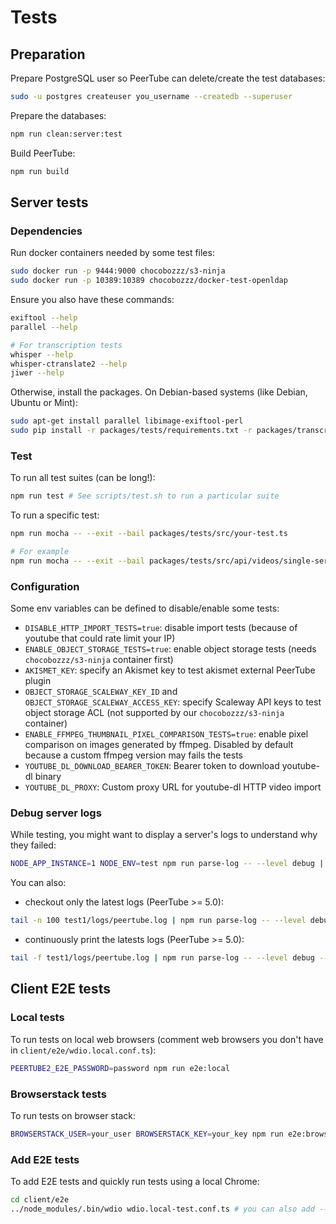 # Tests

## Preparation

Prepare PostgreSQL user so PeerTube can delete/create the test databases:

```bash
sudo -u postgres createuser you_username --createdb --superuser
```

Prepare the databases:

```bash
npm run clean:server:test
```

Build PeerTube:

```bash
npm run build
```

## Server tests

### Dependencies

Run docker containers needed by some test files:

```bash
sudo docker run -p 9444:9000 chocobozzz/s3-ninja
sudo docker run -p 10389:10389 chocobozzz/docker-test-openldap
```

Ensure you also have these commands:

```bash
exiftool --help
parallel --help

# For transcription tests
whisper --help
whisper-ctranslate2 --help
jiwer --help
```

Otherwise, install the packages. On Debian-based systems (like Debian, Ubuntu or Mint):
```bash
sudo apt-get install parallel libimage-exiftool-perl
sudo pip install -r packages/tests/requirements.txt -r packages/transcription-devtools/requirements.txt
```

### Test

To run all test suites (can be long!):

```bash
npm run test # See scripts/test.sh to run a particular suite
```

To run a specific test:

```bash
npm run mocha -- --exit --bail packages/tests/src/your-test.ts

# For example
npm run mocha -- --exit --bail packages/tests/src/api/videos/single-server.ts
```

### Configuration

Some env variables can be defined to disable/enable some tests:

 * `DISABLE_HTTP_IMPORT_TESTS=true`: disable import tests (because of youtube that could rate limit your IP)
 * `ENABLE_OBJECT_STORAGE_TESTS=true`: enable object storage tests (needs `chocobozzz/s3-ninja` container first)
 * `AKISMET_KEY`: specify an Akismet key to test akismet external PeerTube plugin
 * `OBJECT_STORAGE_SCALEWAY_KEY_ID` and `OBJECT_STORAGE_SCALEWAY_ACCESS_KEY`: specify Scaleway API keys to test object storage ACL (not supported by our `chocobozzz/s3-ninja` container)
 * `ENABLE_FFMPEG_THUMBNAIL_PIXEL_COMPARISON_TESTS=true`: enable pixel comparison on images generated by ffmpeg. Disabled by default because a custom ffmpeg version may fails the tests
 * `YOUTUBE_DL_DOWNLOAD_BEARER_TOKEN`: Bearer token to download youtube-dl binary
 * `YOUTUBE_DL_PROXY`: Custom proxy URL for youtube-dl HTTP video import


### Debug server logs

While testing, you might want to display a server's logs to understand why they failed:

```bash
NODE_APP_INSTANCE=1 NODE_ENV=test npm run parse-log -- --level debug | less +GF
```

You can also:
 - checkout only the latest logs (PeerTube >= 5.0):

```bash
tail -n 100 test1/logs/peertube.log | npm run parse-log -- --level debug --files -
```

 - continuously print the latests logs (PeerTube >= 5.0):

```bash
tail -f test1/logs/peertube.log | npm run parse-log -- --level debug --files -
```


## Client E2E tests

### Local tests

To run tests on local web browsers (comment web browsers you don't have in `client/e2e/wdio.local.conf.ts`):

```bash
PEERTUBE2_E2E_PASSWORD=password npm run e2e:local
```

### Browserstack tests

To run tests on browser stack:

```bash
BROWSERSTACK_USER=your_user BROWSERSTACK_KEY=your_key npm run e2e:browserstack
```

### Add E2E tests

To add E2E tests and quickly run tests using a local Chrome:

```bash
cd client/e2e
../node_modules/.bin/wdio wdio.local-test.conf.ts # you can also add --mochaOpts.grep to only run tests you want
```
